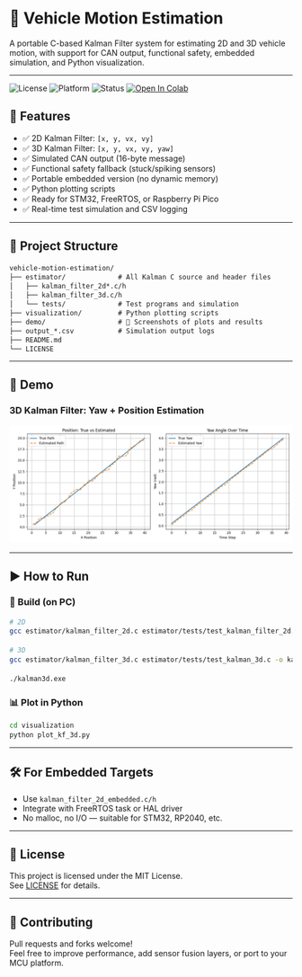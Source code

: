 
# 🚗 Vehicle Motion Estimation

A portable C-based Kalman Filter system for estimating 2D and 3D vehicle motion, with support for CAN output, functional safety, embedded simulation, and Python visualization.

---

![License](https://img.shields.io/badge/license-MIT-blue.svg)
![Platform](https://img.shields.io/badge/platform-embedded-lightgrey)
![Status](https://img.shields.io/badge/status-active-brightgreen)
[![Open In Colab](https://colab.research.google.com/assets/colab-badge.svg)](https://colab.research.google.com/github/Jafarbnr/vehicle-motion-estimation/blob/main/visualization/kalman_filter_demo.ipynb)




## 🧠 Features

- ✅ 2D Kalman Filter: `[x, y, vx, vy]`
- ✅ 3D Kalman Filter: `[x, y, vx, vy, yaw]`
- ✅ Simulated CAN output (16-byte message)
- ✅ Functional safety fallback (stuck/spiking sensors)
- ✅ Portable embedded version (no dynamic memory)
- ✅ Python plotting scripts
- ✅ Ready for STM32, FreeRTOS, or Raspberry Pi Pico
- ✅ Real-time test simulation and CSV logging

---

## 📂 Project Structure

```
vehicle-motion-estimation/
├── estimator/             # All Kalman C source and header files
│   ├── kalman_filter_2d*.c/h
│   ├── kalman_filter_3d.c/h
│   └── tests/             # Test programs and simulation
├── visualization/         # Python plotting scripts
├── demo/                  # 📸 Screenshots of plots and results
├── output_*.csv           # Simulation output logs
├── README.md
└── LICENSE
```

---

## 📸 Demo

### 3D Kalman Filter: Yaw + Position Estimation

![3D Estimation Plot](demo/kalman_3d_sample.png)

---

## ▶️ How to Run

### 🔧 Build (on PC)

```bash
# 2D
gcc estimator/kalman_filter_2d.c estimator/tests/test_kalman_filter_2d.c -o kalman2d.exe

# 3D
gcc estimator/kalman_filter_3d.c estimator/tests/test_kalman_3d.c -o kalman3d.exe

./kalman3d.exe
```

### 📊 Plot in Python

```bash
cd visualization
python plot_kf_3d.py
```

---

## 🛠️ For Embedded Targets

- Use `kalman_filter_2d_embedded.c/h`
- Integrate with FreeRTOS task or HAL driver
- No malloc, no I/O — suitable for STM32, RP2040, etc.

---

## 📄 License

This project is licensed under the MIT License.  
See [LICENSE](LICENSE) for details.

---

## 🧩 Contributing

Pull requests and forks welcome!  
Feel free to improve performance, add sensor fusion layers, or port to your MCU platform.

